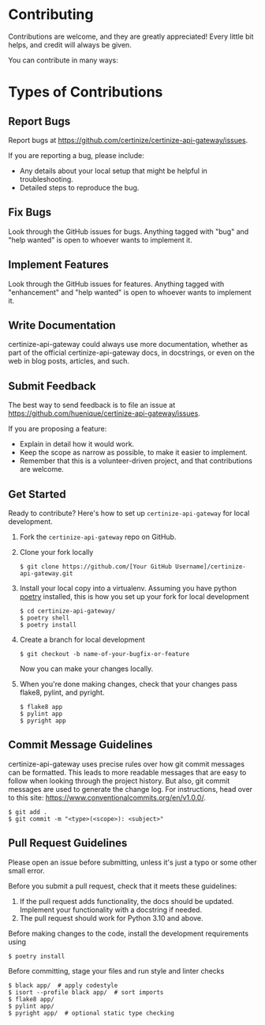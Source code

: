 # Contributing

Contributions are welcome, and they are greatly appreciated! Every little bit
helps, and credit will always be given.

You can contribute in many ways:

# Types of Contributions

## Report Bugs

Report bugs at https://github.com/certinize/certinize-api-gateway/issues.

If you are reporting a bug, please include:

* Any details about your local setup that might be helpful in troubleshooting.
* Detailed steps to reproduce the bug.

## Fix Bugs

Look through the GitHub issues for bugs. Anything tagged with "bug" and "help wanted" is open to whoever wants to implement it.

## Implement Features

Look through the GitHub issues for features. Anything tagged with "enhancement" and "help wanted" is open to whoever wants to implement it.

## Write Documentation

certinize-api-gateway could always use more documentation, whether as part of the official certinize-api-gateway docs, in docstrings, or even on the web in blog posts, articles, and such.

## Submit Feedback

The best way to send feedback is to file an issue at https://github.com/huenique/certinize-api-gateway/issues.

If you are proposing a feature:

* Explain in detail how it would work.
* Keep the scope as narrow as possible, to make it easier to implement.
* Remember that this is a volunteer-driven project, and that contributions are welcome.

## Get Started

Ready to contribute? Here's how to set up `certinize-api-gateway` for local development.

1. Fork the `certinize-api-gateway` repo on GitHub.
2. Clone your fork locally

    ```
    $ git clone https://github.com/[Your GitHub Username]/certinize-api-gateway.git
    ```

3. Install your local copy into a virtualenv. Assuming you have python [poetry](https://github.com/python-poetry/poetry) installed, this is how you set up your fork for local development

    ```
    $ cd certinize-api-gateway/
    $ poetry shell
    $ poetry install
    ```

4. Create a branch for local development

    ```
    $ git checkout -b name-of-your-bugfix-or-feature
    ```

   Now you can make your changes locally.

5. When you're done making changes, check that your changes pass flake8, pylint, and pyright.

    ```
    $ flake8 app
    $ pylint app
    $ pyright app
    ```

## Commit Message Guidelines
certinize-api-gateway uses precise rules over how git commit messages can be formatted. This leads to more readable messages that are easy to follow when looking through the project history. But also, git commit messages are used to generate the change log. For instructions, head over to this site: https://www.conventionalcommits.org/en/v1.0.0/.

```
$ git add .
$ git commit -m "<type>(<scope>): <subject>"
```

## Pull Request Guidelines

Please open an issue before submitting, unless it's just a typo or some other small error.

Before you submit a pull request, check that it meets these guidelines:

1. If the pull request adds functionality, the docs should be updated. Implement your functionality with a docstring if needed.
2. The pull request should work for Python 3.10 and above.

Before making changes to the code, install the development requirements using

```
$ poetry install
```

Before committing, stage your files and run style and linter checks

```
$ black app/  # apply codestyle
$ isort --profile black app/  # sort imports
$ flake8 app/
$ pylint app/
$ pyright app/  # optional static type checking
```
